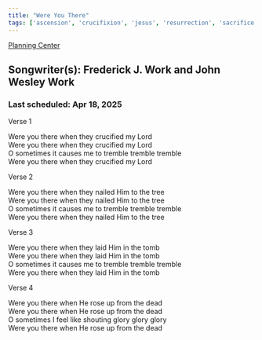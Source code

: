 ```yaml
---
title: "Were You There"
tags: ['ascension', 'crucifixion', 'jesus', 'resurrection', 'sacrifice']
---
```


[Planning Center](https://services.planningcenteronline.com/songs/13736346)

## Songwriter(s): Frederick J. Work and John Wesley Work
### Last scheduled: Apr 18, 2025          

Verse 1  
  
Were you there when they crucified my Lord  
Were you there when they crucified my Lord  
O sometimes it causes me to tremble tremble tremble  
Were you there when they crucified my Lord  
  
Verse 2  
  
Were you there when they nailed Him to the tree  
Were you there when they nailed Him to the tree  
O sometimes it causes me to tremble tremble tremble  
Were you there when they nailed Him to the tree  
  
Verse 3  
  
Were you there when they laid Him in the tomb  
Were you there when they laid Him in the tomb  
O sometimes it causes me to tremble tremble tremble  
Were you there when they laid Him in the tomb  
  
Verse 4  
  
Were you there when He rose up from the dead  
Were you there when He rose up from the dead  
O sometimes I feel like shouting glory glory glory  
Were you there when He rose up from the dead
